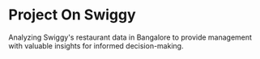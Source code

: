 # Project On Swiggy
Analyzing Swiggy's restaurant data in Bangalore to provide management with valuable insights for informed decision-making.
